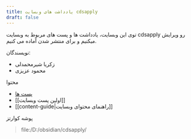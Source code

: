 ```yaml
---
title: یادداشت های وبسایت cdsapply
draft: false
---
```


توی این وبسایت، یادداشت ها و پست های مربوط به وبسایت cdsapply رو ویرایش میکنیم و برای منتشر شدن آماده می کنیم. 

نویسندگان: 
- زکریا شیرمحمدلی
- محمود عزیزی

محتوا
- [پست ها](/posts)
- [[اولین پست وبسایت]]
- [[content-guide|راهنمای محتوای وبسایت]]

پوشه کوارتز
> file:/D:/obsidian/cdsapply/

